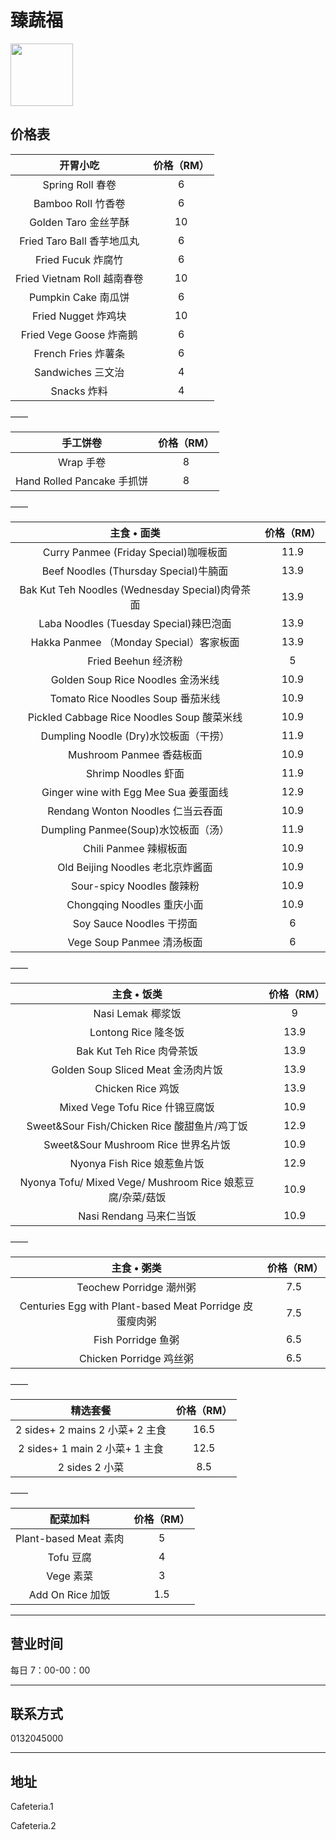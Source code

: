 # 臻蔬福

<img src="https://img.xmummap.com/ly3_garden_logo.webp" width="100" height="100" >

## 价格表

|          开胃小吃           | 价格（RM） |
| :-------------------------: | :--------: |
|      Spring Roll 春卷       |     6      |
|     Bamboo Roll 竹香卷      |     6      |
|    Golden Taro 金丝芋酥     |     10     |
| Fried Taro Ball 香芋地瓜丸  |     6      |
|     Fried Fucuk 炸腐竹      |     6      |
| Fried Vietnam Roll 越南春卷 |     10     |
|     Pumpkin Cake 南瓜饼     |     6      |
|     Fried Nugget 炸鸡块     |     10     |
|   Fried Vege Goose 炸斋鹅   |     6      |
|     French Fries 炸薯条     |     6      |
|      Sandwiches 三文治      |     4      |
|         Snacks 炸料         |     4      |

——

|          手工饼卷          | 价格（RM） |
| :------------------------: | :--------: |
|         Wrap 手卷          |     8      |
| Hand Rolled Pancake 手抓饼 |     8      |

——

|                   主食 • 面类                   | 价格（RM） |
| :---------------------------------------------: | :--------: |
|      Curry Panmee (Friday Special)咖喱板面      |    11.9    |
|      Beef Noodles (Thursday Special)牛腩面      |    13.9    |
| Bak Kut Teh Noodles (Wednesday Special)肉骨茶面 |    13.9    |
|     Laba Noodles (Tuesday Special)辣巴泡面      |    13.9    |
|     Hakka Panmee （Monday Special）客家板面     |    13.9    |
|               Fried Beehun 经济粉               |     5      |
|        Golden Soup Rice Noodles 金汤米线        |    10.9    |
|        Tomato Rice Noodles Soup 番茄米线        |    10.9    |
|   Pickled Cabbage Rice Noodles Soup 酸菜米线    |    10.9    |
|      Dumpling Noodle (Dry)水饺板面（干捞）      |    11.9    |
|            Mushroom Panmee 香菇板面             |    10.9    |
|               Shrimp Noodles 虾面               |    11.9    |
|      Ginger wine with Egg Mee Sua 姜蛋面线      |    12.9    |
|        Rendang Wonton Noodles 仁当云吞面        |    10.9    |
|       Dumpling Panmee(Soup)水饺板面（汤）       |    11.9    |
|              Chili Panmee 辣椒板面              |    10.9    |
|        Old Beijing Noodles 老北京炸酱面         |    10.9    |
|            Sour-spicy Noodles 酸辣粉            |    10.9    |
|           Chongqing Noodles 重庆小面            |    10.9    |
|            Soy Sauce Noodles 干捞面             |     6      |
|            Vege Soup Panmee 清汤板面            |     6      |

——

|                        主食 • 饭类                        | 价格（RM） |
| :-------------------------------------------------------: | :--------: |
|                     Nasi Lemak 椰浆饭                     |     9      |
|                    Lontong Rice 隆冬饭                    |    13.9    |
|                 Bak Kut Teh Rice 肉骨茶饭                 |    13.9    |
|            Golden Soup Sliced Meat 金汤肉片饭             |    13.9    |
|                     Chicken Rice 鸡饭                     |    13.9    |
|              Mixed Vege Tofu Rice 什锦豆腐饭              |    10.9    |
|       Sweet&Sour Fish/Chicken Rice 酸甜鱼片/鸡丁饭        |    12.9    |
|            Sweet&Sour Mushroom Rice 世界名片饭            |    10.9    |
|                Nyonya Fish Rice 娘惹鱼片饭                |    12.9    |
| Nyonya Tofu/ Mixed Vege/ Mushroom Rice 娘惹豆腐/杂菜/菇饭 |    10.9    |
|                  Nasi Rendang 马来仁当饭                  |    10.9    |

——

|                       主食 • 粥类                       | 价格（RM） |
| :-----------------------------------------------------: | :--------: |
|                 Teochew Porridge 潮州粥                 |    7.5     |
| Centuries Egg with Plant-based Meat Porridge 皮蛋瘦肉粥 |    7.5     |
|                   Fish Porridge 鱼粥                    |    6.5     |
|                 Chicken Porridge 鸡丝粥                 |    6.5     |

——

|            精选套餐             | 价格（RM） |
| :-----------------------------: | :--------: |
| 2 sides+ 2 mains 2 小菜+ 2 主食 |    16.5    |
| 2 sides+ 1 main 2 小菜+ 1 主食  |    12.5    |
|         2 sides 2 小菜          |    8.5     |

——

|       配菜加料        | 价格（RM） |
| :-------------------: | :--------: |
| Plant-based Meat 素肉 |     5      |
|       Tofu 豆腐       |     4      |
|       Vege 素菜       |     3      |
|   Add On Rice 加饭    |    1.5     |

---

## 营业时间

每日 7：00-00：00

---

## 联系方式

0132045000

---

## 地址

Cafeteria.1

Cafeteria.2
